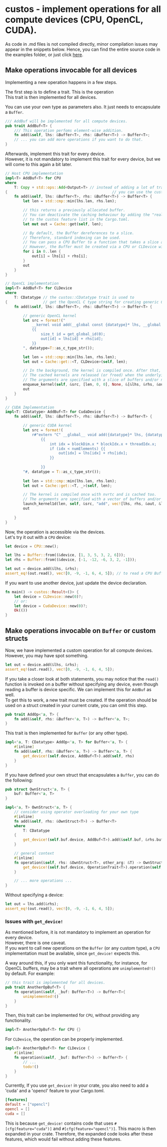 # custos - implement operations for all compute devices (CPU, OpenCL, CUDA).

As code in .md files is not compiled directly, minor compilation issues may appear in the snippets below. 
Hence, you can find the entire source code in the examples folder, or just click [here](https://github.com/elftausend/custos/blob/main/examples/implement_operations.rs).

## Make operations invocable for all devices

Implementing a new operation happens in a few steps. <br>

The first step is to define a trait. This is the operation<br>
This trait is then implemented for all devices.<br>

You can use your own type as parameters also. It just needs to encapsulate a ```Buffer```.

```rust
/// AddBuf will be implemented for all compute devices.
pub trait AddBuf<T> {
    /// This operation perfoms element-wise addition.
    fn add(&self, lhs: &Buffer<T>, rhs: &Buffer<T>) -> Buffer<T>;
    // ... you can add more operations if you want to do that.
}
```

Afterwards, implement this trait for every device.<br>
However, it is not mandatory to implement this trait for every device, but we will come to this again a bit later.

```rust
// Host CPU implementation
impl<T> AddBuf<T> for CPU 
where
    T: Copy + std::ops::Add<Output=T> // instead of adding a lot of trait bounds, 
{                                               // you can use the custos::Number trait. This trait is implemented for all number types (usize, i16, f32, ...)
    fn add(&self, lhs: &Buffer<T>, rhs: &Buffer<T>) -> Buffer<T> {
        let len = std::cmp::min(lhs.len, rhs.len);

        // this returns a previously allocated buffer. 
        // You can deactivate the caching behaviour by adding the "realloc" feature 
        // to the custos feature list in the Cargo.toml.
        let mut out = Cache::get(self, len);

        // By default, the Buffer dereferences to a slice. 
        // Therefore, standard indexing can be used. 
        // You can pass a CPU Buffer to a function that takes a slice as a parameter, too.
        // However, the Buffer must be created via a CPU or CLDevice with unified memory (e.g. laptops, APUs).
        for i in 0..len {
            out[i] = lhs[i] + rhs[i];
        }
        out
    }
}

// OpenCL implementation
impl<T> AddBuf<T> for CLDevice 
where
    T: CDatatype // the custos::CDatatype trait is used to 
{                // get the OpenCL C type string for creating generic OpenCL kernels.
    fn add(&self, lhs: &Buffer<T>, rhs: &Buffer<T>) -> Buffer<T> {

        // generic OpenCL kernel
        let src = format!("
            __kernel void add(__global const {datatype}* lhs, __global const {datatype}* rhs, __global {datatype}* out) 
            {{
                size_t id = get_global_id(0);
                out[id] = lhs[id] + rhs[id];
            }}
        ", datatype=T::as_c_type_str());

        let len = std::cmp::min(lhs.len, rhs.len);
        let out = Cache::get::<T, CLDevice>(self, len);

        // In the background, the kernel is compiled once. After that, it will be reused every iteration.
        // The cached kernels are released (or freed) when the underlying CLDevice is dropped.
        // The arguments are specified with a slice of buffers and/or numbers.
        enqueue_kernel(self, &src, [len, 0, 0], None, &[&lhs, &rhs, &out]).unwrap();
        out
    }
}

// CUDA Implementation
impl<T: CDatatype> AddBuf<T> for CudaDevice {
    fn add(&self, lhs: &Buffer<T>, rhs: &Buffer<T>) -> Buffer<T> {

        // generic CUDA kernel
        let src = format!(
            r#"extern "C" __global__ void add({datatype}* lhs, {datatype}* rhs, {datatype}* out, int numElements)
                {{
                    int idx = blockDim.x * blockIdx.x + threadIdx.x;
                    if (idx < numElements) {{
                        out[idx] = lhs[idx] + rhs[idx];
                    }}
                    
                }}
        "#, datatype = T::as_c_type_str());
        
        let len = std::cmp::min(lhs.len, rhs.len);
        let out = Cache::get::<T, _>(self, len);

        // The kernel is compiled once with nvrtc and is cached too.
        // The arguments are specified with a vector of buffers and/or numbers.
        launch_kernel1d(len, self, &src, "add", vec![lhs, rhs, &out, &len]).unwrap();
        out
    
    }
}
```
Now, the operation is accessible via the devices.<br>
Let's try it out with a ```CPU``` device:

```rust
let device = CPU::new();

let lhs = Buffer::from((&device, [1, 3, 5, 3, 2, 6]));
let rhs = Buffer::from((&device, [-1, -12, -6, 3, 2, -1]));

let out = device.add(&lhs, &rhs);
assert_eq!(out.read(), vec![0, -9, -1, 6, 4, 5]); // to read a CPU Buffer, you can also call .as_slice() on it.
```

If you want to use another device, just update the device declaration.

```rust
fn main() -> custos::Result<()> {
    let device = CLDevice::new(0)?; 
    // or:
    let device = CudaDevice::new(0)?;
    Ok(())
}
```

## Make operations invocable on ```Buffer``` or custom structs

Now, we have implemented a custom operation for all compute devices. 
However, you may have spot something.

```rust
let out = device.add(&lhs, &rhs);
assert_eq!(out.read(), vec![0, -9, -1, 6, 4, 5]);
```

If you take a closer look at both statements, you may notice that the ```read()``` function is invoked on a buffer without specifying any device, even though reading a buffer is device specific.
We can implement this for ```AddBuf``` as well.<br>
To get this to work, a new trait must be created. If the operation should be used on a struct created in your current crate, you can omit this step.

```rust
pub trait AddOp<'a, T> {
    fn add(&self, rhs: &Buffer<'a, T>) -> Buffer<'a, T>;
}
```

This trait is then implemented for ```Buffer``` (or any other type).

```rust
impl<'a, T: CDatatype> AddOp<'a, T> for Buffer<'a, T> {
    #[inline]
    fn add(&self, rhs: &Buffer<'a, T>) -> Buffer<'a, T> {
        get_device!(self.device, AddBuf<T>).add(self, rhs)
    }
}
```

If you have defined your own struct that encapsulates a ```Buffer```, you can do the following:

```rust
pub struct OwnStruct<'a, T> {
    buf: Buffer<'a, T>
}

impl<'a, T> OwnStruct<'a, T> {
    // consider using operator overloading for your own type
    #[inline]
    fn add(&self, rhs: &OwnStruct<T>) -> Buffer<T> 
    where 
        T: CDatatype
    {
        get_device!(self.buf.device, AddBuf<T>).add(&self.buf, &rhs.buf)
    }

    // general context
    #[inline]
    fn operation(&self, rhs: &OwnStruct<T>, other_arg: &T) -> OwnStruct<T> {
        get_device!(self.buf.device, OperationTrait<T>).operation(self, rhs, other_arg)
    }

    // ... more operations ... 
}
```

Without specifying a device:

```rust
let out = lhs.add(&rhs);
assert_eq!(out.read(), vec![0, -9, -1, 6, 4, 5]);
```

### Issues with ```get_device!```

As mentioned before, it is not mandatory to implement an operation for every device.<br>
However, there is one caveat. <br>
If you want to call new operations on the ```Buffer``` (or any custom type), a ```CPU``` implementation must be available, since ```get_device!``` expects this. <br>

A way around this, if you only want this functionality, for instance, for OpenCL buffers, may be a trait where all operations are ```unimplemented!()``` by default.
For example:

```rust
// this trait is implemented for all devices.
pub trait AnotherOpBuf<T> {
    fn operation(&self, _buf: Buffer<T>) -> Buffer<T>{
        unimplemented!()
    }
}
```

Then, this trait can be implemented for ```CPU```, without providing any functionality.
```rust
impl<T> AnotherOpBuf<T> for CPU {}
```

For ```CLDevice```, the operation can be properly implemented.

```rust
impl<T> AnotherOpBuf<T> for CLDevice {
    #[inline]
    fn operation(&self, _buf: Buffer<T>) -> Buffer<T> {
        // ...
        todo!()
    }
}
```

Currently, If you use ```get_device!``` in your crate, you also need to add a 'cuda' and a 'opencl' feature to your Cargo.toml.

```toml
[features]
default = ["opencl"]
opencl = []
cuda = []
```

This is because ```get_device!``` contains code that uses ```#[cfg(feature="cuda")]``` and ```#[cfg(feature="opencl")]```. This macro is then expanded in your crate. Therefore, the expanded code looks after these features, which would fail without adding these features.